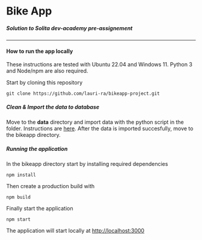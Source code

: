# Bike App

##### Solution to Solita dev-academy pre-assignement

---

#### How to run the app locally

These instructions are tested with Ubuntu 22.04 and Windows 11. Python 3 and Node/npm are also required.

Start by cloning this repository

```
git clone https://github.com/lauri-ra/bikeapp-project.git
```

##### Clean & Import the data to database

Move to the **data** directory and import data with the python script in the folder. Instructions are [here](https://github.com/lauri-ra/bikeapp-project/tree/main/data). After the data is imported succesfully, move to the bikeapp directory.

##### Running the application

In the bikeapp directory start by installing required dependencies

```
npm install
```

Then create a production build with

```
npm build
```

Finally start the application

```
npm start
```

The application will start locally at [http://localhost:3000](http://localhost:3000)
